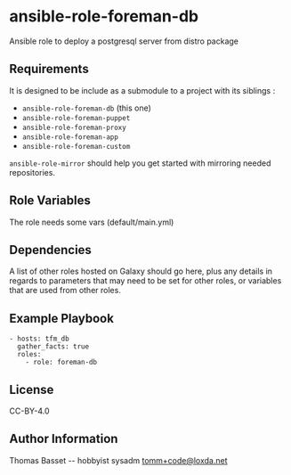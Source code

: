 ansible-role-foreman-db
=========

Ansible role to deploy a postgresql server from distro package

Requirements
------------

It is designed to be include as a submodule to a project with its siblings :

* `ansible-role-foreman-db` (this one)
* `ansible-role-foreman-puppet`
* `ansible-role-foreman-proxy`
* `ansible-role-foreman-app` 
* `ansible-role-foreman-custom`

`ansible-role-mirror` should help you get started with mirroring needed repositories.

Role Variables
--------------

The role needs some vars (default/main.yml)

Dependencies
------------

A list of other roles hosted on Galaxy should go here, plus any details in regards to parameters that may need to be set for other roles, or variables that are used from other roles.

Example Playbook
----------------

```
- hosts: tfm_db
  gather_facts: true
  roles:
    - role: foreman-db
```

License
-------

CC-BY-4.0

Author Information
------------------

Thomas Basset -- hobbyist sysadm <tomm+code@loxda.net>

